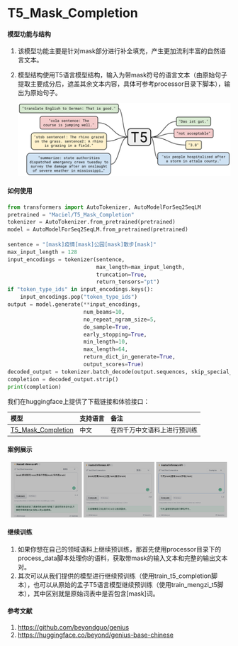 # T5_Mask_Completion
#### 模型功能与结构

1. 该模型功能主要是针对mask部分进行补全填充，产生更加流利丰富的自然语言文本。

2. 模型结构使用T5语言模型结构，输入为带mask符号的语言文本（由原始句子提取主要成分后，遮盖其余文本内容，具体可参考processor目录下脚本），输出为原始句子。

   ![t5_architecture](pics/t5.jpeg)



#### 如何使用

```python
from transformers import AutoTokenizer, AutoModelForSeq2SeqLM
pretrained = "Maciel/T5_Mask_Completion"
tokenizer = AutoTokenizer.from_pretrained(pretrained)
model = AutoModelForSeq2SeqLM.from_pretrained(pretrained)

sentence = "[mask]疫情[mask]公园[mask]散步[mask]"
max_input_length = 128
input_encodings = tokenizer(sentence, 
                            max_length=max_input_length, 
                            truncation=True, 
                            return_tensors="pt")
if "token_type_ids" in input_encodings.keys():
    input_encodings.pop("token_type_ids")
output = model.generate(**input_encodings, 
                        num_beams=10,
                        no_repeat_ngram_size=5,
                        do_sample=True, 
                        early_stopping=True,
                        min_length=10,
                        max_length=64,
                        return_dict_in_generate=True,
                        output_scores=True)
decoded_output = tokenizer.batch_decode(output.sequences, skip_special_tokens=True)[0]
completion = decoded_output.strip()
print(completion)
```

我们在huggingface上提供了下载链接和体验接口：

| 模型                                                         | 支持语言 | 备注                         |
| :----------------------------------------------------------- | :------- | :--------------------------- |
| [T5_Mask_Completion](https://huggingface.co/Maciel/T5_Mask_Completion) | 中文     | 在四千万中文语料上进行预训练 |



#### 案例展示

<center class='half'>
  <img src="pics/demo1.png" width="160"/> <img src="pics/demo2.png" width="160"/> <img src="pics/demo3.png" width="160"/>
</center>



#### 继续训练

1. 如果你想在自己的领域语料上继续预训练，那首先使用processor目录下的process_data脚本处理你的语料，获取带mask的输入文本和完整的输出文本对。
2. 其次可以从我们提供的模型进行继续预训练（使用train_t5_completion脚本），也可以从原始的孟子T5语言模型继续预训练（使用train_mengzi_t5脚本），其中区别就是原始词表中是否包含[mask]词。



#### 参考文献

1. https://github.com/beyondguo/genius
2. https://huggingface.co/beyond/genius-base-chinese
